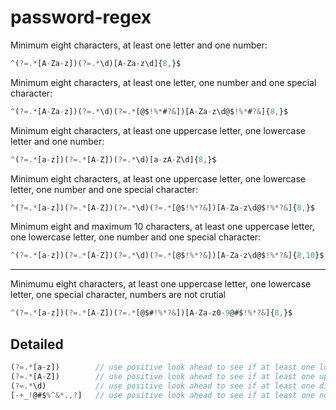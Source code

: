 # password-regex

Minimum eight characters, at least one letter and one number:
```js
^(?=.*[A-Za-z])(?=.*\d)[A-Za-z\d]{8,}$
```

Minimum eight characters, at least one letter, one number and one special character:
```js
^(?=.*[A-Za-z])(?=.*\d)(?=.*[@$!%*#?&])[A-Za-z\d@$!%*#?&]{8,}$
```

Minimum eight characters, at least one uppercase letter, one lowercase letter and one number:
```js
^(?=.*[a-z])(?=.*[A-Z])(?=.*\d)[a-zA-Z\d]{8,}$
```

Minimum eight characters, at least one uppercase letter, one lowercase letter, one number and one special character:
```js
^(?=.*[a-z])(?=.*[A-Z])(?=.*\d)(?=.*[@$!%*?&])[A-Za-z\d@$!%*?&]{8,}$
```

Minimum eight and maximum 10 characters, at least one uppercase letter, one lowercase letter, one number and one special character:
```js
^(?=.*[a-z])(?=.*[A-Z])(?=.*\d)(?=.*[@$!%*?&])[A-Za-z\d@$!%*?&]{8,10}$
```

---------------------------------------------------------------
Minimumu eight characters, at least one uppercase letter, one lowercase letter, one special character, numbers are not crutial
```js
^(?=.*[a-z])(?=.*[A-Z])(?=.*[@$#!%*?&])[A-Za-z0-9@#$!%*?&]{8,}$
```

## Detailed
```js
(?=.*[a-z])        // use positive look ahead to see if at least one lower case letter exists
(?=.*[A-Z])        // use positive look ahead to see if at least one upper case letter exists
(?=.*\d)           // use positive look ahead to see if at least one digit exists
[-+_!@#$%^&*.,?]   // use positive look ahead to see if at least one non-word character exists
```
